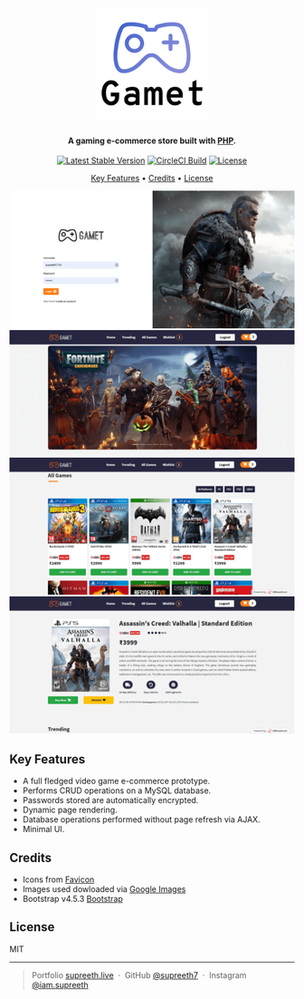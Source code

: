 <h1 align="center">
  <br>
  <a href="https://gamet-in.000webhostapp.com/"><img src="/assets/icons/favicon/android-chrome-512x512.png?raw=true" alt="Gamet" width="200"></a>
</h1>

<h4 align="center">A gaming e-commerce store built with <a href="https://www.php.net/" target="_blank">PHP</a>.</h4>

<div align="center">

[![Latest Stable Version](https://poser.pugx.org/phpunit/phpunit/v)](//packagist.org/packages/phpunit/phpunit)
[![CircleCI Build](https://poser.pugx.org/phpunit/phpunit/circleci)](//packagist.org/packages/phpunit/phpunit)
[![License](https://poser.pugx.org/phpunit/phpunit/license)](//packagist.org/packages/phpunit/phpunit)

</div>

<p align="center">
  <a href="#key-features">Key Features</a> •
  <a href="#credits">Credits</a> •
  <a href="#license">License</a>
</p>

![screenshot](/assets/screenshots/login.png)
![screenshot](/assets/screenshots/home-1.png)
![screenshot](/assets/screenshots/home-2.png)
![screenshot](/assets/screenshots/product-page.png)

## Key Features
* A full fledged video game e-commerce prototype.
* Performs CRUD operations on a MySQL database.
* Passwords stored are automatically encrypted.
* Dynamic page rendering.
* Database operations performed without page refresh via AJAX.
* Minimal UI.


## Credits

* Icons from [Favicon](https://favicon.io/)
* Images used dowloaded via [Google Images](https://www.google.com/imghp?hl=en)
* Bootstrap v4.5.3 [Bootstrap](https://getbootstrap.com/docs/4.5/getting-started/introduction/)

## License

MIT

---

> Portfolio [supreeth.live](https://devfolio.co/@supreeth7700) &nbsp;&middot;&nbsp;
> GitHub [@supreeth7](https://github.com/supreeth7) &nbsp;&middot;&nbsp;
> Instagram [@iam.supreeth](https://www.instagram.com/iam.supreeth)
